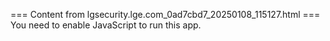 === Content from lgsecurity.lge.com_0ad7cbd7_20250108_115127.html ===
You need to enable JavaScript to run this app.
